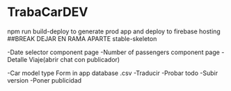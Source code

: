 # TrabaCarDEV

npm run build-deploy to generate prod app and deploy to firebase hosting
##BREAK DEJAR EN RAMA APARTE stable-skeleton


-Date selector component page
-Number of passengers component page
-Detalle Viaje(abrir chat con publicador)

-Car model type Form in app database .csv
-Traducir
-Probar todo
-Subir version
-Poner publicidad

